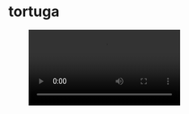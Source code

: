 # tortuga


<figure class="video_container">
  <video controls="false" allowfullscreen="false">
    <source src="assets/example.webm" type="video/webm">
  </video>
</figure>